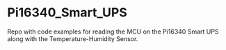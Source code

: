 # Pi16340_Smart_UPS

Repo with code examples for reading the MCU on the Pi16340 Smart UPS along with the Temperature-Humidity Sensor.